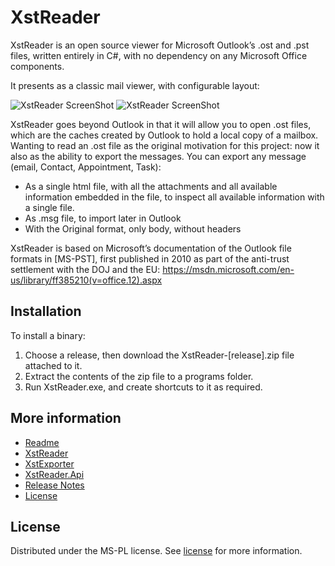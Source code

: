 # XstReader
XstReader is an open source viewer for Microsoft Outlook’s .ost and .pst files, written entirely in C#, with no dependency on any Microsoft Office components.

It presents as a classic mail viewer, with configurable layout:

![XstReader ScreenShot](https://raw.githubusercontent.com/iluvadev/XstReader/master/docs/img/XstReader-Screenshot01.png)
![XstReader ScreenShot](https://raw.githubusercontent.com/iluvadev/XstReader/master/docs/img/XstReader-Screenshot01_2.png)

XstReader goes beyond Outlook in that it will allow you to open .ost files, which are the caches created by Outlook to hold a local copy of a mailbox. Wanting to read an .ost file as the original motivation for this project: now it also as the ability to export the messages.
You can export any message (email, Contact, Appointment, Task):
* As a single html file, with all the attachments and all available information embedded in the file, to inspect all available information with a single file.
* As .msg file, to import later in Outlook
* With the Original format, only body, without headers

XstReader is based on Microsoft’s documentation of the Outlook file formats in [MS-PST], first published in 2010 as part of the anti-trust settlement with the DOJ and the EU: <https://msdn.microsoft.com/en-us/library/ff385210(v=office.12).aspx>

## Installation
To install a binary:
1. Choose a release, then download the XstReader-[release].zip file attached to it.
2. Extract the contents of the zip file to a programs folder.
3. Run XstReader.exe, and create shortcuts to it as required.


## More information
* [Readme](./README.md)
* [XstReader](./XstReader.md)
* [XstExporter](./XstExporter.md)
* [XstReader.Api](./XstReader.Api.md)
* [Release Notes](./ReleaseNotes.md)
* [License](./license.md)

## License
Distributed under the MS-PL license. See [license](license.md) for more information.

